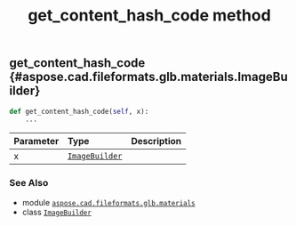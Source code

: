 ﻿---
title: get_content_hash_code method
second_title: Aspose.CAD for Python via .NET API References
description: 
type: docs
weight: 40
url: /python-net/aspose.cad.fileformats.glb.materials/imagebuilder/get_content_hash_code/
is_root: false
---

## get_content_hash_code {#aspose.cad.fileformats.glb.materials.ImageBuilder}





```python
def get_content_hash_code(self, x):
    ...
```


| Parameter | Type | Description |
| :- | :- | :- |
| x | [`ImageBuilder`](/cad/python-net/aspose.cad.fileformats.glb.materials/imagebuilder) |  |



### See Also
* module [`aspose.cad.fileformats.glb.materials`](../../)
* class [`ImageBuilder`](/cad/python-net/aspose.cad.fileformats.glb.materials/imagebuilder)
